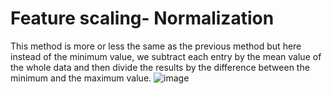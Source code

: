 # Feature scaling- Normalization
This method is more or less the same as the previous method but here instead of the minimum value, we subtract each entry by the mean value of the whole data and then divide the results by the difference between the minimum and the maximum value.
![image](https://github.com/mohit72700/Machine-Learning-topics/assets/92523950/c583ffbc-79ca-4a05-965f-ab434c0a2ef8)

